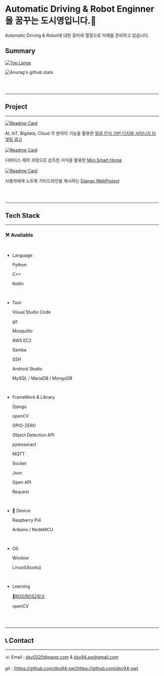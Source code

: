 # Automatic Driving & Robot Enginner을 꿈꾸는 도시영입니다.👋

Automatic Driving & Robot에 대한 흥미와 열정으로 미래를 준비하고 있습니다. 



## Summary

 [![Top Langs](https://github-readme-stats.vercel.app/api/top-langs/?username=dsy-sw&layout=compact)](https://github.com/anuraghazra/github-readme-stats)
 
 ![Anurag's github stats](https://github-readme-stats.vercel.app/api?username=dsy-sw&show_icons=true)
 
 <br><br>


---

## Project

---
[![Readme Card](https://github-readme-stats.vercel.app/api/pin/?username=JFusionProject&repo=IoT_code)](https://github.com/JFusionProject/IoT_code)

AI, IoT, Bigdata, Cloud 각 분야의 기능을 활용한 [얼굴 인식 기반 디지털 사이니지 타겟팅 광고](https://github.com/JFusionProject/IoT_code)
<br><br>
[![Readme Card](https://github-readme-stats.vercel.app/api/pin/?username=hyeonghak96&repo=iot-project)](https://github.com/hyeonghak96/iot-project.git)

디바이스 제어 과정으로 습득한 지식을 활용한 [Mini Smart Home](https://github.com/hyeonghak96/iot-project.git)
<br><br>
[![Readme Card](https://github-readme-stats.vercel.app/api/pin/?username=dsy-sw&repo=web_proj)](https://github.com/dsy-sw/web_proj.git) 

사용자에게 노트북  가이드라인을 제시하는 [Django WebProject](https://github.com/dsy-sw/web_proj.git) 

<br><br>

---

## Tech Stack

---

### ⚒️ Available
<br>
 
 
   - Language

        Python
 
        C++
        
        Kotlin
<br>

   - Tool

        Visual Studio Code

        git

        Mosquitto

        AWS EC2

        Samba

        SSH
        
        Android Studio
        
        MySQL / MariaDB / MongoDB
<br>

   - FrameWork & Library

        Django

        openCV

        GPIO-ZERO
        
        Object Detection API
         
        pytesseract
         
        MQTT
         
        Socket
         
        Json
         
        Open API
         
        Request
<br>


   - 📱 Device

        Raspberry Pi4

        Arduino / NodeMCU
<br>

   - OS
    
        Window
        
        Linux(Ubuntu)



<br>


- Learning

     🐢[ROS/ROS2링크](https://www.notion.so/ROS2-Framework-b4e78c4e7c144c8492c1ec0eb3cab66a)

     openCV
     
     <br><br>


---
## 📞 Contact

---

✉️ Email : dsy0220@naver.com & dsy94.sw@gmail.com

git : [https://github.com/dsy94-sw](https://github.com/dsy94-sw)
